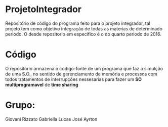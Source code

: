 # ProjetoIntegrador
Repositório de código do programa feito para o projeto integrador, tal projeto tem como objetivo integração de todas as materias de determinado periodo.
O desde repositorio em especifico é o do quarto periodo de 2016.

# Código
O repositório armazena o codigo-fonte de um programa que faz a simulção de uma S.O., no sentido de gerenciamento de memória e processos com todos tratamentos de interrupções nessesarias para fazer um <b>SO multiprogramavel</b> de <b>time sharing</b>

# Grupo:
Giovani Rizzato
Gabriella
Lucas José
Ayrton
